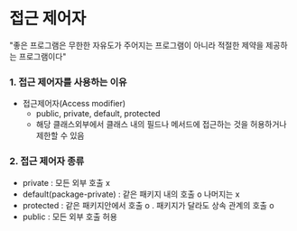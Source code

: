 # 접근 제어자 
"좋은 프로그램은 무한한 자유도가 주어지는 프로그램이 아니라 적절한 제약을 제공하는 프로그램이다"

### 1. 접근 제어자를 사용하는 이유

* 접근제어자(Access modifier)
  * public, private, default, protected
  * 해당 클래스외부에서 클래스 내의 필드나 메서드에 접근하는 것을 허용하거나 제한할 수 있음 

### 2. 접근 제어자 종류
* private : 모든 외부 호출 x
* default(package-private) : 같은 패키지 내의 호출 o 나머지는 x 
* protected : 같은 패키지안에서 호출 o . 패키지가 달라도 상속 관계의 호출 o 
* public : 모든 외부 호출 허용 